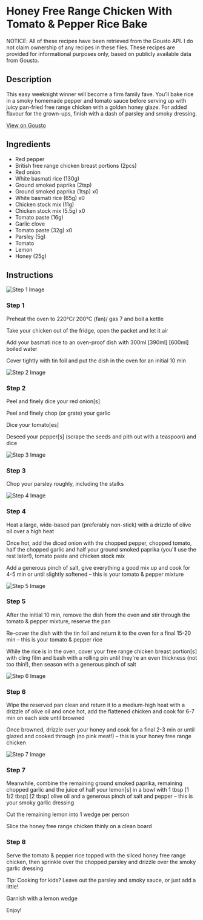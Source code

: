# Honey Free Range Chicken With Tomato & Pepper Rice Bake

NOTICE: All of these recipes have been retrieved from the Gousto API. I do not claim ownership of any recipes in these files. These recipes are provided for informational purposes only, based on publicly available data from Gousto.

## Description

This easy weeknight winner will become a firm family fave. You’ll bake rice in a smoky homemade pepper and tomato sauce before serving up with juicy pan-fried free range chicken with a golden honey glaze. For added flavour for the grown-ups, finish with a dash of parsley and smoky dressing. 

[View on Gousto](https://www.gousto.co.uk/recipes/cookbook/honey-free-range-chicken-with-tomato-pepper-rice-bake)

## Ingredients

- Red pepper
- British free range chicken breast portions (2pcs)
- Red onion
- White basmati rice (130g)
- Ground smoked paprika (2tsp)
- Ground smoked paprika (1tsp) x0
- White basmati rice (65g) x0
- Chicken stock mix (11g)
- Chicken stock mix (5.5g) x0
- Tomato paste (16g)
- Garlic clove
- Tomato paste (32g) x0
- Parsley (5g)
- Tomato
- Lemon
- Honey (25g)

## Instructions

![Step 1 Image](https://production-media.gousto.co.uk/cms/recipe-step-image/Step-1-1693291676081-x200.jpg)

### Step 1

Preheat the oven to 220°C/ 200°C (fan)/ gas 7 and boil a kettle

Take your chicken out of the fridge, open the packet and let it air

Add your basmati rice to an oven-proof dish with 300ml <span class="text-purple">[390ml]</span> <span class="text-danger">[600ml]</span> boiled water

Cover tightly with tin foil and put the dish in the oven for an initial 10 min

![Step 2 Image](https://production-media.gousto.co.uk/cms/recipe-step-image/Step-2-1693291679231-x200.jpg)

### Step 2

Peel and finely dice your red onion[s]

Peel and finely chop (or grate) your garlic

Dice your tomato[es]

Deseed your pepper[s]<span class="text-danger"> </span>(scrape the seeds and pith out with a teaspoon) and dice

![Step 3 Image](https://production-media.gousto.co.uk/cms/recipe-step-image/Parsley-1732009137186-x200.jpg)

### Step 3

Chop your parsley roughly, including the stalks

![Step 4 Image](https://production-media.gousto.co.uk/cms/recipe-step-image/Step-4-1693291686217-x200.jpg)

### Step 4

Heat a large, wide-based pan (preferably non-stick) with a drizzle of olive oil over a high heat

Once hot, add the diced onion with the chopped pepper, chopped tomato, half the chopped garlic and half your ground smoked paprika (you'll use the rest later!), tomato paste and chicken stock mix

Add a generous pinch of salt, give everything a good mix up and cook for 4-5 min or until slightly softened – this is your tomato & pepper mixture

![Step 5 Image](https://production-media.gousto.co.uk/cms/recipe-step-image/Step-5-1693291689505-x200.jpg)

### Step 5

After the initial 10 min, remove the dish from the oven and stir through the tomato & pepper mixture, reserve the pan

Re-cover the dish with the tin foil and return it to the oven for a final 15-20 min – this is your tomato & pepper rice

While the rice is in the oven, cover your free range chicken breast portion[s] with cling film and bash with a rolling pin until they're an even thickness (not too thin!), then season with a generous pinch of salt

![Step 6 Image](https://production-media.gousto.co.uk/cms/recipe-step-image/Step-6-1693291692707-x200.jpg)

### Step 6

Wipe the reserved pan clean and return it to a medium-high heat with a drizzle of olive oil and once hot, add the flattened chicken and cook for 6-7 min on each side until browned

Once browned, drizzle over your honey and cook for a final 2-3 min or until glazed and cooked through (no pink meat!) – this is your honey free range chicken

![Step 7 Image](https://production-media.gousto.co.uk/cms/recipe-step-image/Step-7-1693291695815-x200.jpg)

### Step 7

Meanwhile, combine the remaining ground smoked paprika, remaining chopped garlic and the juice of half your lemon[s] in a bowl with 1 tbsp<span class="text-danger"> <span class="text-purple">[1 1/2 tbsp]</span> [2 tbsp] </span>olive oil and a generous pinch of salt and pepper – this is your smoky garlic dressing

Cut the remaining lemon into 1 wedge per person

Slice the honey free range chicken thinly on a clean board

### Step 8

Serve the tomato & pepper rice topped with the sliced honey free range chicken, then sprinkle over the chopped parsley and drizzle over the smoky garlic dressing

<span class="text-danger">Tip: Cooking for kids? Leave out the parsley and smoky sauce, or just add a little!</span>

Garnish with a lemon wedge

Enjoy!

